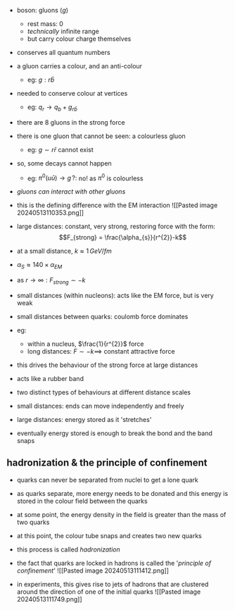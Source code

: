 - boson: gluons ($g$)
	- rest mass: $0$
	- *technically* infinite range
	- but carry colour charge themselves
- conserves all quantum numbers
- a gluon carries a colour, and an anti-colour
	- eg: $g: r\bar b$
- needed to conserve colour at vertices
	- eg: $q_{r} \to q_{b} + g_{r\bar b}$

- there are 8 gluons in the strong force
- there is one gluon that cannot be seen: a colourless gluon
	- eg: $g\sim r\bar r$ cannot exist
- so, some decays cannot happen
	- eg: $\pi^{0}(u\bar u) \to g \,?:$ no! as $\pi^{0}$ is colourless

- *gluons can interact with other gluons*
- this is the defining difference with the EM interaction
![[Pasted image 20240513110353.png]]

- large distances: constant, very strong, restoring force with the form: $$F_{strong} = \frac{\alpha_{s}}{r^{2}}-k$$
- at a small distance, $k\approx 1\,GeV/fm$
- $\alpha_{S}\approx 140 \times \alpha_{EM}$
- as $r\to\infty: F_{strong}\sim-k$

- small distances (within nucleons): acts like the EM force, but is very weak
- small distances between quarks: coulomb force dominates
- eg:
	- within a nucleus, $\frac{1}{r^{2}}$ force
	- long distances: $F\sim -k \implies$ constant attractive force
- this drives the behaviour of the strong force at large distances

- acts like a rubber band
- two distinct types of behaviours at different distance scales
- small distances: ends can move independently and freely
- large distances: energy stored as it 'stretches'
- eventually energy stored is enough to break the bond and the band snaps
## hadronization & the principle of confinement
- quarks can never be separated from nuclei to get a lone quark
- as quarks separate, more energy needs to be donated and this energy is stored in the colour field between the quarks
- at some point, the energy density in the field is greater than the mass of two quarks
- at this point, the colour tube snaps and creates two new quarks
- this process is called *hadronization*
- the fact that quarks are locked in hadrons is called the '*principle of confinement*'
![[Pasted image 20240513111412.png]]

- in experiments, this gives rise to jets of hadrons that are clustered around the direction of one of the initial quarks
![[Pasted image 20240513111749.png]]
